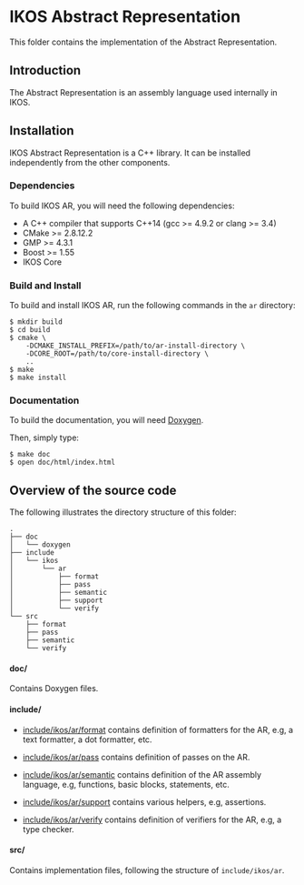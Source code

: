 IKOS Abstract Representation
============================

This folder contains the implementation of the Abstract Representation.

Introduction
------------

The Abstract Representation is an assembly language used internally in IKOS.

Installation
------------

IKOS Abstract Representation is a C++ library. It can be installed independently from the other components.

### Dependencies

To build IKOS AR, you will need the following dependencies:

* A C++ compiler that supports C++14 (gcc >= 4.9.2 or clang >= 3.4)
* CMake >= 2.8.12.2
* GMP >= 4.3.1
* Boost >= 1.55
* IKOS Core

### Build and Install

To build and install IKOS AR, run the following commands in the `ar` directory:

```
$ mkdir build
$ cd build
$ cmake \
    -DCMAKE_INSTALL_PREFIX=/path/to/ar-install-directory \
    -DCORE_ROOT=/path/to/core-install-directory \
    ..
$ make
$ make install
```

### Documentation

To build the documentation, you will need [Doxygen](http://www.doxygen.org).

Then, simply type:

```
$ make doc
$ open doc/html/index.html
```

Overview of the source code
---------------------------

The following illustrates the directory structure of this folder:

```
.
├── doc
│   └── doxygen
├── include
│   └── ikos
│       └── ar
│           ├── format
│           ├── pass
│           ├── semantic
│           ├── support
│           └── verify
└── src
    ├── format
    ├── pass
    ├── semantic
    └── verify
```

#### doc/

Contains Doxygen files.

#### include/

* [include/ikos/ar/format](include/ikos/ar/format) contains definition of formatters for the AR, e.g, a text formatter, a dot formatter, etc.

* [include/ikos/ar/pass](include/ikos/ar/pass) contains definition of passes on the AR.

* [include/ikos/ar/semantic](include/ikos/ar/semantic) contains definition of the AR assembly language, e.g, functions, basic blocks, statements, etc.

* [include/ikos/ar/support](include/ikos/ar/support) contains various helpers, e.g, assertions.

* [include/ikos/ar/verify](include/ikos/ar/verify) contains definition of verifiers for the AR, e.g, a type checker.

#### src/

Contains implementation files, following the structure of `include/ikos/ar`.
